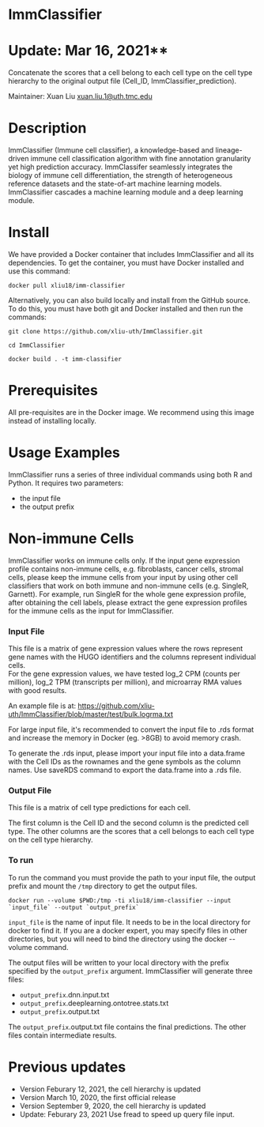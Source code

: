 # ImmClassifier


# Update: Mar 16, 2021**

Concatenate the scores that a cell belong to each cell type on the cell type hierarchy to the original output file (Cell_ID, ImmClassifier_prediction).


Maintainer: Xuan Liu <xuan.liu.1@uth.tmc.edu>


# Description

ImmClassifier (Immune cell classifier), a knowledge-based and lineage-driven immune cell classification algorithm with fine annotation granularity yet high prediction accuracy. ImmClassifer seamlessly integrates the biology of immune cell differentiation, the strength of heterogeneous reference datasets and the state-of-art machine learning models. ImmClassifier cascades a machine learning module and a deep learning module.

# Install

We have provided a Docker container that includes ImmClassifier and 
all its dependencies.  To get the container, you must have Docker installed
and use this command:
```
docker pull xliu18/imm-classifier
```


Alternatively, you can also build locally and install from the GitHub source.
To do this, you must have both git and Docker installed and then
run the commands:

```
git clone https://github.com/xliu-uth/ImmClassifier.git

cd ImmClassifier

docker build . -t imm-classifier
```


# Prerequisites

All pre-requisites are in the Docker image. We recommend using this image instead of installing locally.

# Usage Examples

ImmClassifier runs a series of three individual commands using both R and Python. It requires two parameters:
- the input file
- the output prefix


# Non-immune Cells

ImmClassifier works on immune cells only. If the input gene expression profile contains non-immune cells, e.g. fibroblasts, cancer cells, stromal cells, please keep the immune cells from your input by using other cell classifiers that work on both immune and non-immune cells (e.g. SingleR, Garnett). For example, run SingleR for the whole gene expression profile, after obtaining the cell labels, please extract the gene expression profiles for the immune cells as the input for ImmClassifier. 

### Input File

This file is a matrix of gene expression values where the rows represent gene names with the HUGO identifiers and the columns represent individual cells.  
For the gene expression values, we have tested log_2 CPM (counts per million), log_2 TPM (transcripts per million), and microarray RMA values with good results.

An example file is at:
https://github.com/xliu-uth/ImmClassifier/blob/master/test/bulk.logrma.txt

For large input file, it's recommended to convert the input file to .rds format and increase the memory in Docker (eg. >8GB) to avoid memory crash. 

To generate the .rds input, please import your input file into a data.frame with the Cell IDs as the rownames and the gene symbols as the column names. Use saveRDS command to export the data.frame into a .rds file. 


### Output File

This file is a matrix of cell type predictions for each cell.

The first column is the Cell ID and the second column is the predicted cell type. The other columns are the scores that a cell belongs to each cell type on the cell type hierarchy.  



### To run

To run the command you must provide the path to your input file, the output prefix and mount the `/tmp` directory to get the output files.
```
docker run --volume $PWD:/tmp -ti xliu18/imm-classifier --input `input_file` --output `output_prefix`
```

`input_file` is the name of input file.  It needs to be in the local 
directory for docker to find it.  If you are a docker expert, you may specify files in other directories, but you will need to bind the directory using the docker --volume command.  

The output files will be written to your local directory with the prefix specified by the `output_prefix` argument.   ImmClassifier will generate three
files:
* `output_prefix`.dnn.input.txt
* `output_prefix`.deeplearning.ontotree.stats.txt
* `output_prefix`.output.txt

The `output_prefix`.output.txt file contains the final predictions.
The other files contain intermediate results.

# Previous updates
* Version Feburary 12, 2021, the cell hierarchy is updated
* Version March 10, 2020, the first official release
* Version September 9, 2020, the cell hierarchy is updated
* Update: Feburary 23, 2021 Use fread to speed up query file input.
